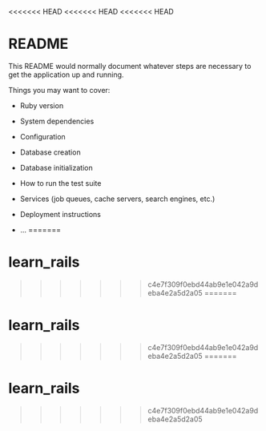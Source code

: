 <<<<<<< HEAD
<<<<<<< HEAD
<<<<<<< HEAD
# README

This README would normally document whatever steps are necessary to get the
application up and running.

Things you may want to cover:

* Ruby version

* System dependencies

* Configuration

* Database creation

* Database initialization

* How to run the test suite

* Services (job queues, cache servers, search engines, etc.)

* Deployment instructions

* ...
=======
# learn_rails
>>>>>>> c4e7f309f0ebd44ab9e1e042a9deba4e2a5d2a05
=======
# learn_rails
>>>>>>> c4e7f309f0ebd44ab9e1e042a9deba4e2a5d2a05
=======
# learn_rails
>>>>>>> c4e7f309f0ebd44ab9e1e042a9deba4e2a5d2a05
